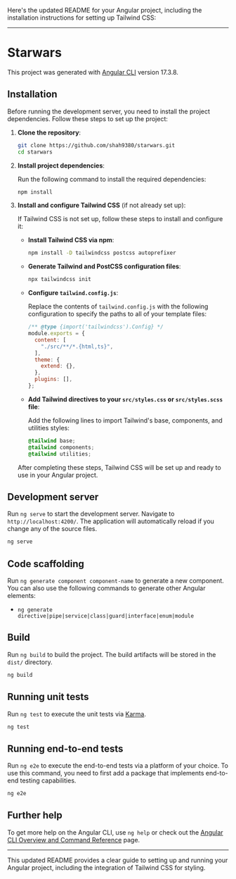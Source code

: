 Here's the updated README for your Angular project, including the installation instructions for setting up Tailwind CSS:

---

# Starwars

This project was generated with [Angular CLI](https://github.com/angular/angular-cli) version 17.3.8.

## Installation

Before running the development server, you need to install the project dependencies. Follow these steps to set up the project:

1. **Clone the repository**:

   ```bash
   git clone https://github.com/shah9380/starwars.git
   cd starwars
   ```

2. **Install project dependencies**:

   Run the following command to install the required dependencies:

   ```bash
   npm install
   ```

3. **Install and configure Tailwind CSS** (if not already set up):

   If Tailwind CSS is not set up, follow these steps to install and configure it:

   - **Install Tailwind CSS via npm**:

     ```bash
     npm install -D tailwindcss postcss autoprefixer
     ```

   - **Generate Tailwind and PostCSS configuration files**:

     ```bash
     npx tailwindcss init
     ```

   - **Configure `tailwind.config.js`**:

     Replace the contents of `tailwind.config.js` with the following configuration to specify the paths to all of your template files:

     ```javascript
     /** @type {import('tailwindcss').Config} */
     module.exports = {
       content: [
         "./src/**/*.{html,ts}",
       ],
       theme: {
         extend: {},
       },
       plugins: [],
     };
     ```

   - **Add Tailwind directives to your `src/styles.css` or `src/styles.scss` file**:

     Add the following lines to import Tailwind's base, components, and utilities styles:

     ```css
     @tailwind base;
     @tailwind components;
     @tailwind utilities;
     ```

   After completing these steps, Tailwind CSS will be set up and ready to use in your Angular project.

## Development server

Run `ng serve` to start the development server. Navigate to `http://localhost:4200/`. The application will automatically reload if you change any of the source files.

```bash
ng serve
```

## Code scaffolding

Run `ng generate component component-name` to generate a new component. You can also use the following commands to generate other Angular elements:

- `ng generate directive|pipe|service|class|guard|interface|enum|module`

## Build

Run `ng build` to build the project. The build artifacts will be stored in the `dist/` directory.

```bash
ng build
```

## Running unit tests

Run `ng test` to execute the unit tests via [Karma](https://karma-runner.github.io).

```bash
ng test
```

## Running end-to-end tests

Run `ng e2e` to execute the end-to-end tests via a platform of your choice. To use this command, you need to first add a package that implements end-to-end testing capabilities.

```bash
ng e2e
```

## Further help

To get more help on the Angular CLI, use `ng help` or check out the [Angular CLI Overview and Command Reference](https://angular.io/cli) page.

---

This updated README provides a clear guide to setting up and running your Angular project, including the integration of Tailwind CSS for styling.
